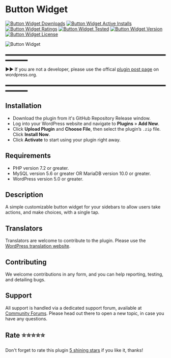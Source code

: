 # Button Widget
[![Button Widget Downloads](https://img.shields.io/wordpress/plugin/dt/button-widget.svg)](https://wordpress.org/plugins/button-widget) [![Button Widget Active Installs](https://img.shields.io/wordpress/plugin/installs/button-widget.svg)](https://wordpress.org/plugins/button-widget) [![Button Widget Ratings](https://img.shields.io/wordpress/plugin/r/button-widget.svg)](https://wordpress.org/plugins/button-widget) [![Button Widget Tested](https://img.shields.io/wordpress/plugin/tested/button-widget.svg)](https://wordpress.org/plugins/button-widget) [![Button Widget Version](https://img.shields.io/wordpress/plugin/v/button-widget.svg)](https://wordpress.org/plugins/button-widget) [![Button Widget License](https://img.shields.io/github/license/mypreview/button-widget)](https://wordpress.org/plugins/button-widget)

![Button Widget](https://ps.w.org/button-widget/assets/banner-1544x500.jpg?rev=1542924)

▬▬▬▬▬▬▬▬▬▬▬▬▬▬▬▬▬▬▬▬▬▬▬▬▬▬▬▬▬▬▬▬▬▬▬▬▬▬▬▬▬

►► If you are not a developer, please use the offical [plugin post page](https://wordpress.org/plugins/button-widget "Download Button Widget plugin") on wordpress.org.

▬▬▬▬▬▬▬▬▬▬▬▬▬▬▬▬▬▬▬▬▬▬▬▬▬▬▬▬▬▬▬▬▬▬▬▬▬▬▬▬▬

## Installation

* Download the plugin from it's GitHub Repository Release window.
* Log into your WordPress website and navigate to **Plugins** » **Add New**.
* Click **Upload Plugin** and **Choose File**, then select the plugin’s `.zip` file. Click **Install Now**.
* Click **Activate** to start using your plugin right away.

## Requirements

* PHP version 7.2 or greater.
* MySQL version 5.6 or greater OR MariaDB version 10.0 or greater.
* WordPress version 5.0 or greater.

## Description

A simple customizable button widget for your sidebars to allow users take actions, and make choices, with a single tap.

## Translators

Translators are welcome to contribute to the plugin. Please use the [WordPress translation website](https://translate.wordpress.org/projects/wp-plugins/button-widget "WordPress translation website").

## Contributing

We welcome contributions in any form, and you can help reporting, testing, and detailing bugs.

## Support

All support is handled via a dedicated support forum, available at [Community Forums](https://wordpress.org/support/plugin/button-widget "Community Forums"). Please head out there to open a new topic, in case you have any questions.

## Rate ⭐⭐⭐⭐⭐

Don't forget to rate this plugin [5 shining stars](https://wordpress.org/support/plugin/button-widget/reviews/ "5 shining stars") if you like it, thanks!